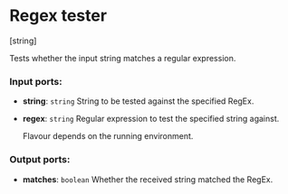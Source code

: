# Regex tester

[string]

Tests whether the input string matches a regular expression.

### Input ports:

* __string__: `string`
    String to be tested against the specified RegEx.



* __regex__: `string`
    Regular expression to test the specified string against.
    
    Flavour depends on the running environment.



### Output ports:

* __matches__: `boolean`
    Whether the received string matched the RegEx.



